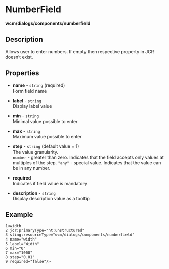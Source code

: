 # NumberField

**wcm/dialogs/components/numberfield**

## Description

Allows user to enter numbers. If empty then respective property in JCR doesn’t exist.

## Properties

- **name** - `string` (required)  
    Form field name

- **label** - `string`  
    Display label value

- **min** - `string`  
    Minimal value possible to enter

- **max** - `string`  
    Maximum value possible to enter

- **step** - `string` (default value = 1)  
    The value granularity.  
    `number` - greater than zero. Indicates that the field accepts only values at multiples of the step. `"any"` - special value. Indicates that the value can be in any number.

- **required**  
    Indicates if field value is mandatory

- **description** - `string`  
    Display description value as a tooltip

## Example

```
1<width 
2 jcr:primaryType="nt:unstructured" 
3 sling:resourceType="wcm/dialogs/components/numberfield" 
4 name="width" 
5 label="Width" 
6 min="0" 
7 max="1000" 
8 step="0.01" 
9 required="false"/>
```
